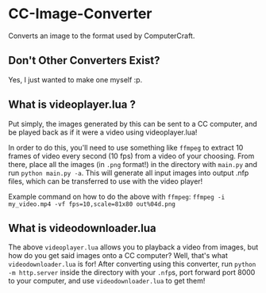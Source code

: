 # CC-Image-Converter

Converts an image to the format used by ComputerCraft.

## Don't Other Converters Exist?

Yes, I just wanted to make one myself :p.


## What is videoplayer.lua ?

Put simply, the images generated by this can be sent to a CC computer, and be played back as if it were a video using videoplayer.lua!

In order to do this, you'll need to use something like `ffmpeg` to extract 10 frames of video every second (10 fps) from a video of your choosing. From there, place all the images (in `.png` format!) in the directory with `main.py` and run `python main.py -a`. This will generate all input images into output .nfp files, which can be transferred to use with the video player!

Example command on how to do the above with `ffmpeg`: `ffmpeg -i my_video.mp4 -vf fps=10,scale=81x80 out%04d.png`

## What is videodownloader.lua

The above `videoplayer.lua` allows you to playback a video from images, but how do you get said images onto a CC computer? Well, that's what `videodownloader.lua` is for! After converting using this converter, run `python -m http.server` inside the directory with your `.nfp`s, port forward port 8000 to your computer, and use `videodownloader.lua` to get them!